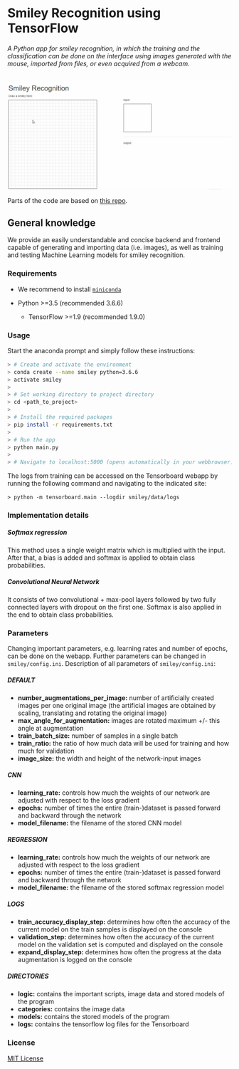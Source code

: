 # Smiley Recognition using TensorFlow #

###### A Python app for smiley recognition, in which the training and the classification can be done on the interface using images generated with the mouse, imported from files, or even acquired from a webcam.

![alt text](./gif.gif "Smiley Recognition")

Parts of the code are based on [this repo](https://github.com/sugyan/tensorflow-mnist).

## General knowledge ##
We provide an easily understandable and concise backend and frontend capable of generating and importing data (i.e. images), as well as training and testing Machine Learning models for smiley recognition.

### Requirements ###
- We recommend to install [`miniconda`](https://conda.io/miniconda.html)

- Python >=3.5 (recommended 3.6.6)
  - TensorFlow >=1.9 (recommended 1.9.0)

### Usage ###
Start the anaconda prompt and simply follow these instructions:

```bash
> # Create and activate the environment
> conda create --name smiley python=3.6.6
> activate smiley
>
> # Set working directory to project directory
> cd <path_to_project>
>
> # Install the required packages
> pip install -r requirements.txt
> 
> # Run the app
> python main.py
> 
> # Navigate to localhost:5000 (opens automatically in your webbrowser)
```

The logs from training can be accessed on the Tensorboard webapp by running the following command and navigating to the indicated site:

    > python -m tensorboard.main --logdir smiley/data/logs
    

### Implementation details ###

##### Softmax regression #####
This method uses a single weight matrix which is multiplied with the input. After that, a bias is added and softmax is applied to obtain class probabilities.

##### Convolutional Neural Network #####
It consists of two convolutional + max-pool layers followed by two fully connected layers with dropout on the first one. Softmax is also applied in the end to obtain class probabilities.

### Parameters ###
Changing important parameters, e.g. learning rates and number of epochs, can be done on the webapp. Further parameters can be changed in `smiley/config.ini`.
Description of all parameters of `smiley/config.ini`:

##### DEFAULT #####
- **number_augmentations_per_image:** number of artificially created images per one original image (the artificial images are obtained by scaling, translating and rotating the original image)
- **max_angle_for_augmentation:** images are rotated maximum +/- this angle at augmentation
- **train_batch_size:** number of samples in a single batch
- **train_ratio:** the ratio of how much data will be used for training and how much for validation
- **image_size:** the width and height of the network-input images 

##### CNN #####
+ **learning_rate:** controls how much the weights of our network are adjusted with respect to the loss gradient
+ **epochs:** number of times the entire (train-)dataset is passed forward and backward through the network
+ **model_filename:** the filename of the stored CNN model

##### REGRESSION #####
+ **learning_rate:** controls how much the weights of our network are adjusted with respect to the loss gradient
+ **epochs:** number of times the entire (train-)dataset is passed forward and backward through the network
+ **model_filename:** the filename of the stored softmax regression model

##### LOGS #####
+ **train_accuracy_display_step:** determines how often the accuracy of the current model on the train samples is displayed on the console
+ **validation_step:** determines how often the accuracy of the current model on the validation set is computed and displayed on the console
+ **expand_display_step:** determines how often the progress at the data augmentation is logged on the console

##### DIRECTORIES #####
+ **logic:** contains the important scripts, image data and stored models of the program
+ **categories:** contains the image data
+ **models:** contains the stored models of the program
+ **logs:** contains the tensorflow log files for the Tensorboard

### License ###
[MIT License](LICENSE)
